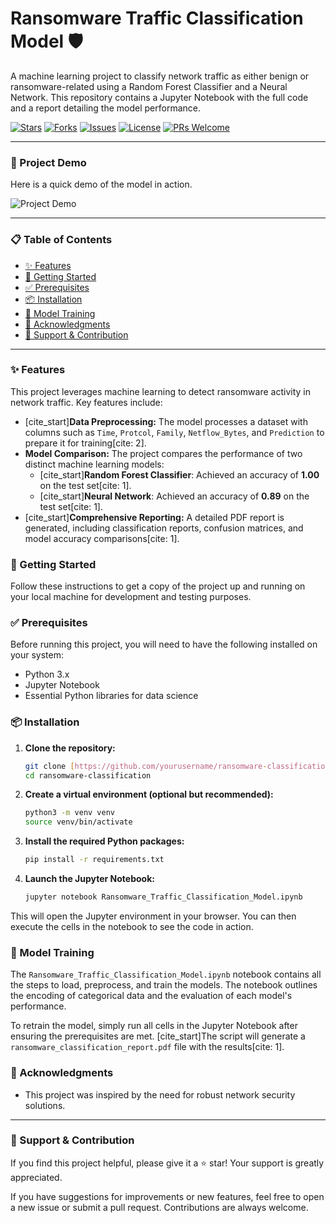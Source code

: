 # Ransomware Traffic Classification Model 🛡️

A machine learning project to classify network traffic as either benign or ransomware-related using a Random Forest Classifier and a Neural Network. This repository contains a Jupyter Notebook with the full code and a report detailing the model performance.

[![Stars](https://img.shields.io/github/stars/yourusername/ransomware-classification?style=social)](https://github.com/yourusername/ransomware-classification)
[![Forks](https://img.shields.io/github/forks/yourusername/ransomware-classification?style=social)](https://github.com/yourusername/ransomware-classification)
[![Issues](https://img.shields.io/github/issues/yourusername/ransomware-classification?style=social)](https://github.com/yourusername/ransomware-classification/issues)
[![License](https://img.shields.io/github/license/yourusername/ransomware-classification)](https://github.com/yourusername/ransomware-classification/blob/main/LICENSE)
[![PRs Welcome](https://img.shields.io/badge/PRs-welcome-brightgreen)](https://github.com/yourusername/ransomware-classification/pulls)

---

### 🎥 Project Demo

Here is a quick demo of the model in action.

![Project Demo](https://placehold.co/800x450/3498db/ffffff?text=Add+your+GIF+or+Screenshot+here)

---

### 📋 Table of Contents

- [✨ Features](#-features)
- [🚀 Getting Started](#-getting-started)
- [✅ Prerequisites](#-prerequisites)
- [📦 Installation](#-installation)
- [🤖 Model Training](#-model-training)
- [📝 Acknowledgments](#-acknowledgments)
- [🙏 Support & Contribution](#-support--contribution)

---

### ✨ Features

This project leverages machine learning to detect ransomware activity in network traffic. Key features include:
- [cite_start]**Data Preprocessing:** The model processes a dataset with columns such as `Time`, `Protcol`, `Family`, `Netflow_Bytes`, and `Prediction` to prepare it for training[cite: 2].
- **Model Comparison:** The project compares the performance of two distinct machine learning models:
    - [cite_start]**Random Forest Classifier**: Achieved an accuracy of **1.00** on the test set[cite: 1].
    - [cite_start]**Neural Network**: Achieved an accuracy of **0.89** on the test set[cite: 1].
- [cite_start]**Comprehensive Reporting:** A detailed PDF report is generated, including classification reports, confusion matrices, and model accuracy comparisons[cite: 1].

### 🚀 Getting Started

Follow these instructions to get a copy of the project up and running on your local machine for development and testing purposes.

### ✅ Prerequisites

Before running this project, you will need to have the following installed on your system:
- Python 3.x
- Jupyter Notebook
- Essential Python libraries for data science

### 📦 Installation

1.  **Clone the repository:**
    ```bash
    git clone [https://github.com/yourusername/ransomware-classification.git](https://github.com/yourusername/ransomware-classification.git)
    cd ransomware-classification
    ```

2.  **Create a virtual environment (optional but recommended):**
    ```bash
    python3 -m venv venv
    source venv/bin/activate
    ```

3.  **Install the required Python packages:**
    ```bash
    pip install -r requirements.txt
    ```

4.  **Launch the Jupyter Notebook:**
    ```bash
    jupyter notebook Ransomware_Traffic_Classification_Model.ipynb
    ```

This will open the Jupyter environment in your browser. You can then execute the cells in the notebook to see the code in action.

### 🤖 Model Training

The `Ransomware_Traffic_Classification_Model.ipynb` notebook contains all the steps to load, preprocess, and train the models. The notebook outlines the encoding of categorical data and the evaluation of each model's performance.

To retrain the model, simply run all cells in the Jupyter Notebook after ensuring the prerequisites are met. [cite_start]The script will generate a `ransomware_classification_report.pdf` file with the results[cite: 1].

### 📝 Acknowledgments

- This project was inspired by the need for robust network security solutions.

---

### 🙏 Support & Contribution

If you find this project helpful, please give it a ⭐ star! Your support is greatly appreciated.

If you have suggestions for improvements or new features, feel free to open a new issue or submit a pull request. Contributions are always welcome.
